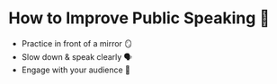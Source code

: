 # How to Improve Public Speaking 🎤  
- Practice in front of a mirror 🪞  
- Slow down & speak clearly 🗣️  
- Engage with your audience 🤝  

